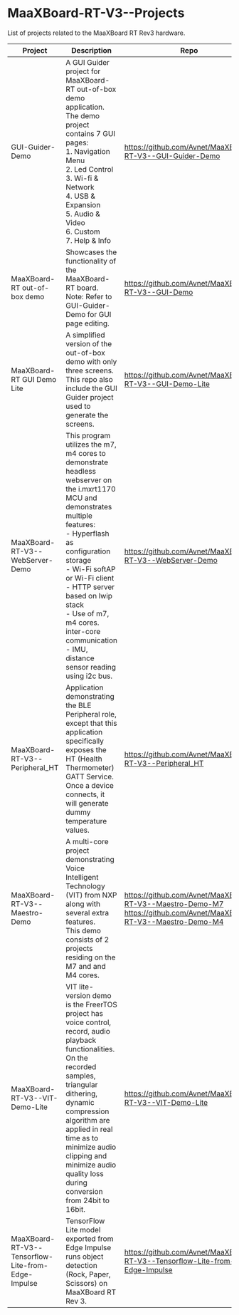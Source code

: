 # MaaXBoard-RT-V3--Projects

List of projects related to the MaaXBoard RT Rev3 hardware.

  
|Project| Description | Repo
|--|--|--|
| GUI-Guider-Demo |A GUI Guider project for MaaXBoard-RT out-of-box demo application.<br>The demo project contains 7 GUI pages:<br>1. Navigation Menu<br>2. Led Control<br>3. Wi-fi & Network<br>4. USB & Expansion<br>5. Audio & Video<br>6. Custom<br>7. Help & Info  | https://github.com/Avnet/MaaXBoard-RT-V3--GUI-Guider-Demo
| MaaXBoard-RT out-of-box demo | Showcases the functionality of the MaaXBoard-RT board.<br>Note: Refer to GUI-Guider-Demo for GUI page editing. | https://github.com/Avnet/MaaXBoard-RT-V3--GUI-Demo|
| MaaXBoard-RT GUI Demo Lite | A simplified version of the out-of-box demo with only three screens.<br>This repo also include the GUI Guider project used to generate the screens. | https://github.com/Avnet/MaaXBoard-RT-V3--GUI-Demo-Lite|
| MaaXBoard-RT-V3--WebServer-Demo | This program utilizes the m7, m4 cores to demonstrate headless webserver on the i.mxrt1170 MCU and demonstrates multiple features:<br>- Hyperflash as configuration storage<br>- Wi-Fi softAP or Wi-Fi client<br>- HTTP server based on lwip stack<br>- Use of m7, m4 cores. inter-core communication<br>- IMU, distance sensor reading using i2c bus.| https://github.com/Avnet/MaaXBoard-RT-V3--WebServer-Demo|
| MaaXBoard-RT-V3--Peripheral_HT | Application demonstrating the BLE Peripheral role, except that this application specifically exposes the HT (Health Thermometer) GATT Service.<br>Once a device connects, it will generate dummy temperature values. | https://github.com/Avnet/MaaXBoard-RT-V3--Peripheral_HT |
|MaaXBoard-RT-V3--Maestro-Demo|A multi-core project demonstrating Voice Intelligent Technology (VIT) from NXP along with several extra features.<br>This demo consists of 2 projects residing on the M7 and and M4 cores.|https://github.com/Avnet/MaaXBoard-RT-V3--Maestro-Demo-M7<br> https://github.com/Avnet/MaaXBoard-RT-V3--Maestro-Demo-M4|
|MaaXBoard-RT-V3--VIT-Demo-Lite|VIT lite-version demo is the FreerTOS project has voice control, record, audio playback functionalities. On the recorded samples, triangular dithering, dynamic compression algorithm are applied in real time as to minimize audio clipping and minimize audio quality loss during conversion from 24bit to 16bit.|https://github.com/Avnet/MaaXBoard-RT-V3--VIT-Demo-Lite|
| MaaXBoard-RT-V3--Tensorflow-Lite-from-Edge-Impulse | TensorFlow Lite model exported from Edge Impulse runs object detection (Rock, Paper, Scissors) on MaaXBoard RT Rev 3. |https://github.com/Avnet/MaaXBoard-RT-V3--Tensorflow-Lite-from-Edge-Impulse|
